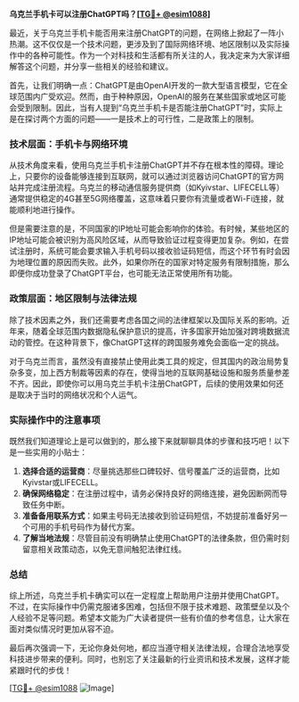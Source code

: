 **乌克兰手机卡可以注册ChatGPT吗？[[TG💪+ @esim1088](https://t.me/s/esim1088)]**

最近，关于乌克兰手机卡能否用来注册ChatGPT的问题，在网络上掀起了一阵小热潮。这不仅仅是一个技术问题，更涉及到了国际网络环境、地区限制以及实际操作中的各种可能性。作为一个对科技和生活都有所关注的人，我决定来为大家详细解答这个问题，并分享一些相关的经验和建议。

首先，让我们明确一点：ChatGPT是由OpenAI开发的一款大型语言模型，它在全球范围内广受欢迎。然而，由于种种原因，OpenAI的服务在某些国家或地区可能会受到限制。因此，当有人提到“乌克兰手机卡是否能注册ChatGPT”时，实际上是在探讨两个方面的问题——一是技术上的可行性，二是政策上的限制。

### 技术层面：手机卡与网络环境

从技术角度来看，使用乌克兰手机卡注册ChatGPT并不存在根本性的障碍。理论上，只要你的设备能够连接到互联网，就可以通过浏览器访问ChatGPT的官方网站并完成注册流程。乌克兰的移动通信服务提供商（如Kyivstar、LIFECELL等）通常提供稳定的4G甚至5G网络覆盖，这意味着只要你有流量或者Wi-Fi连接，就能顺利地进行操作。

但是需要注意的是，不同国家的IP地址可能会影响你的体验。有时候，某些地区的IP地址可能会被识别为高风险区域，从而导致验证过程变得更加复杂。例如，在尝试注册时，系统可能会要求输入手机号码以接收验证码短信，而这个环节有时会因为地理位置的原因而失败。此外，如果你所在的国家对特定服务有限制措施，那么即便你成功登录了ChatGPT平台，也可能无法正常使用所有功能。

### 政策层面：地区限制与法律法规

除了技术因素之外，我们还需要考虑各国之间的法律框架以及国际关系的影响。近年来，随着全球范围内数据隐私保护意识的提高，许多国家开始加强对跨境数据流动的管控。在这种背景下，像ChatGPT这样的跨国服务难免会面临一定的挑战。

对于乌克兰而言，虽然没有直接禁止使用此类工具的规定，但其国内的政治局势复杂多变，加上西方制裁等因素的存在，使得当地的互联网基础设施和服务质量参差不齐。因此，即使你可以用乌克兰手机卡注册ChatGPT，后续的使用效果如何还是取决于当时的网络状况和个人运气。

### 实际操作中的注意事项

既然我们知道理论上是可以做到的，那么接下来就聊聊具体的步骤和技巧吧！以下是一些实用的小贴士：

1. **选择合适的运营商**：尽量挑选那些口碑较好、信号覆盖广泛的运营商，比如Kyivstar或LIFECELL。
2. **确保网络稳定**：在注册过程中，请务必保持良好的网络连接，避免因断网而导致任务中断。
3. **准备备用联系方式**：如果主号码无法接收到验证码短信，不妨提前准备好另一个可用的手机号码作为替代方案。
4. **了解当地法规**：尽管目前没有明确禁止使用ChatGPT的法律条款，但仍需时刻留意相关政策动态，以免无意间触犯法律红线。

### 总结

综上所述，乌克兰手机卡确实可以在一定程度上帮助用户注册并使用ChatGPT。不过，在实际操作中仍需克服诸多困难，包括但不限于技术难题、政策壁垒以及个人经验不足等问题。希望本文能为广大读者提供一些有价值的参考信息，让大家在面对类似情况时更加从容不迫。

最后再次强调一下，无论你身处何地，都应当遵守相关法律法规，合理合法地享受科技进步带来的便利。同时，也别忘了关注最新的行业资讯和技术发展，这样才能紧跟时代的步伐！

[[TG💪+ @esim1088](https://t.me/s/esim1088) ![Image](https://i.postimg.cc/4NQfJmqS/Snipaste-2025-05-13-00-14-12.png)]